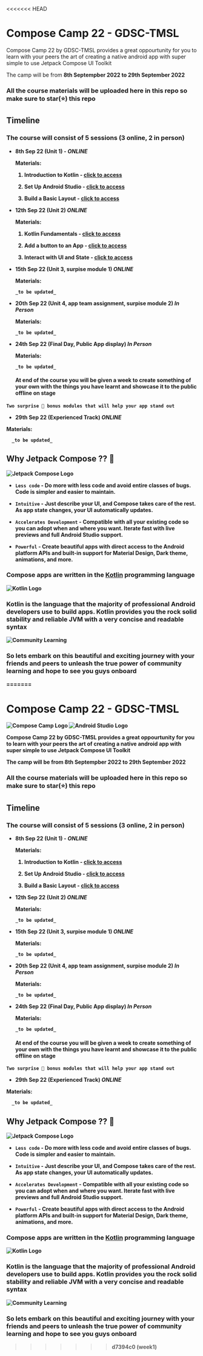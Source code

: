 <<<<<<< HEAD
# Compose Camp 22 - GDSC-TMSL

<!---![Compose Camp Logo](./readme_utils/ComposeCampLogo.png) ![Android Studio Logo](./readme_utils/AndroidStudio.png)--->

Compose Camp 22 by GDSC-TMSL provides a great oppourtunity for you to learn with your peers the art of creating a native android app with super simple to use Jetpack Compose UI Toolkit

The camp will be from **8th Septempber 2022 to 29th September 2022**

### All the course materials will be uploaded here in this repo so make sure to star(⭐) this repo


## Timeline

### The course will consist of **5 sessions (3 online, 2 in person)**

- <b>8th Sep 22 (Unit 1) - _ONLINE_</b>

  <b>__Materials__:<b>

  1. Introduction to Kotlin - [click to access](https://developer.android.com/courses/pathways/android-basics-compose-unit-1-pathway-1)
      
  2. Set Up Android Studio - [click to access](https://developer.android.com/courses/pathways/android-basics-compose-unit-1-pathway-2)
      
  3. Build a Basic Layout - [click to access](https://developer.android.com/courses/pathways/android-basics-compose-unit-1-pathway-3)

- <b>12th Sep 22 (Unit 2) _ONLINE_</b>

  <b>__Materials__:<b>
    1. Kotlin Fundamentals - [click to access](https://developer.android.com/courses/pathways/android-basics-compose-unit-2-pathway-1)
      
    2. Add a button to an App - [click to access](https://developer.android.com/courses/pathways/android-basics-compose-unit-2-pathway-2)
      
    3. Interact with UI and State - [click to access](https://developer.android.com/courses/pathways/android-basics-compose-unit-3-pathway-3)
  

- <b>15th Sep 22 (Unit 3, surpise module 1) _ONLINE_</b>

  <b>__Materials__:<b>

      _to be updated_

- <b>20th Sep 22 (Unit 4, app team assignment, surpise module 2) _In Person_<b>

  <b>__Materials__:<b>

      _to be updated_

- <b>24th Sep 22 (Final Day, Public App display) _In Person_</b>

  <b>__Materials__:<b>

      _to be updated_

     #### At end of the course you will be given a week to create something of your own with the things you have learnt and showcase it to the public offline on stage

 `Two surprise 🤩 bonus modules that will help your app stand out`
 
 - <b>29th Sep 22 (Experienced Track) _ONLINE_</b>

  <b>__Materials__:<b>

      _to be updated_


## Why Jetpack Compose ?? 🤔

![Jetpack Compose Logo](./readme_utils/ComposeLogo.png)

- `Less code` - Do more with less code and avoid entire classes of bugs. Code is simpler and easier to maintain.

- `Intuitive` - Just describe your UI, and Compose takes care of the rest. As app state changes, your UI automatically updates.

- `Accelerates Development` - Compatible with all your existing code so you can adopt when and where you want. Iterate fast with live previews and full Android Studio support.

- `Powerful` - Create beautiful apps with direct access to the Android platform APIs and built-in support for Material Design, Dark theme, animations, and more.

### Compose apps are written in the [Kotlin](https://developer.android.com/kotlin) programming language

![Kotlin Logo](./readme_utils/Kotlin.png)

### Kotlin is the language that the majority of professional Android developers use to build apps. Kotlin provides you the rock solid stability and reliable JVM with a very concise and readable syntax

![Community Learning](./readme_utils/CommunityLearning.png)

### So lets embark on this beautiful and exciting journey with your friends and peers to unleash the true power of community learning and hope to see you guys onboard
=======
# Compose Camp 22 - GDSC-TMSL

![Compose Camp Logo](./readme_utils/ComposeCampLogo.png) ![Android Studio Logo](./readme_utils/AndroidStudio.png)

Compose Camp 22 by GDSC-TMSL provides a great oppourtunity for you to learn with your peers the art of creating a native android app with super simple to use Jetpack Compose UI Toolkit

The camp will be from **8th Septempber 2022 to 29th September 2022**

### All the course materials will be uploaded here in this repo so make sure to star(⭐) this repo


## Timeline

### The course will consist of **5 sessions (3 online, 2 in person)**

- <b>8th Sep 22 (Unit 1) - _ONLINE_</b>

  <b>__Materials__:<b>

  1. Introduction to Kotlin - [click to access](https://developer.android.com/courses/pathways/android-basics-compose-unit-1-pathway-1)
      
  2. Set Up Android Studio - [click to access](https://developer.android.com/courses/pathways/android-basics-compose-unit-1-pathway-2)
      
  3. Build a Basic Layout - [click to access](https://developer.android.com/courses/pathways/android-basics-compose-unit-1-pathway-3)

- <b>12th Sep 22 (Unit 2) _ONLINE_</b>

  <b>__Materials__:<b>

      _to be updated_

- <b>15th Sep 22 (Unit 3, surpise module 1) _ONLINE_</b>

  <b>__Materials__:<b>

      _to be updated_

- <b>20th Sep 22 (Unit 4, app team assignment, surpise module 2) _In Person_<b>

  <b>__Materials__:<b>

      _to be updated_

- <b>24th Sep 22 (Final Day, Public App display) _In Person_</b>

  <b>__Materials__:<b>

      _to be updated_

     #### At end of the course you will be given a week to create something of your own with the things you have learnt and showcase it to the public offline on stage

 `Two surprise 🤩 bonus modules that will help your app stand out`
 
 - <b>29th Sep 22 (Experienced Track) _ONLINE_</b>

  <b>__Materials__:<b>

      _to be updated_


## Why Jetpack Compose ?? 🤔

![Jetpack Compose Logo](./readme_utils/ComposeLogo.png)

- `Less code` - Do more with less code and avoid entire classes of bugs. Code is simpler and easier to maintain.

- `Intuitive` - Just describe your UI, and Compose takes care of the rest. As app state changes, your UI automatically updates.

- `Accelerates Development` - Compatible with all your existing code so you can adopt when and where you want. Iterate fast with live previews and full Android Studio support.

- `Powerful` - Create beautiful apps with direct access to the Android platform APIs and built-in support for Material Design, Dark theme, animations, and more.

### Compose apps are written in the [Kotlin](https://developer.android.com/kotlin) programming language

![Kotlin Logo](./readme_utils/Kotlin.png)

### Kotlin is the language that the majority of professional Android developers use to build apps. Kotlin provides you the rock solid stability and reliable JVM with a very concise and readable syntax

![Community Learning](./readme_utils/CommunityLearning.png)

### So lets embark on this beautiful and exciting journey with your friends and peers to unleash the true power of community learning and hope to see you guys onboard
>>>>>>> d7394c0 (week1)
